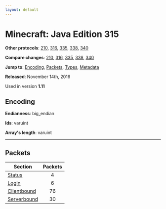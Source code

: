 ```yaml
---
layout: default
---
```


# Minecraft: Java Edition 315

**Other protocols**: [210](./java315), [316](./java315), [335](./java315), [338](./java315), [340](./java315)

**Compare changes**: [210](../diff/java/210-315), [316](../diff/java/315-316), [335](../diff/java/315-335), [338](../diff/java/315-338), [340](../diff/java/315-340)

**Jump to**: [Encoding](#encoding), [Packets](#packets), [Types](java315/types), [Metadata](java315/metadata)

**Released**: November 14th, 2016

Used in version **1.11**

## Encoding

**Endianness**: big_endian

**Ids**: varuint

**Array's length**: varuint

-----
## Packets

Section | Packets
---|:---:
[Status](java315/status) | 4
[Login](java315/login) | 6
[Clientbound](java315/clientbound) | 76
[Serverbound](java315/serverbound) | 30
